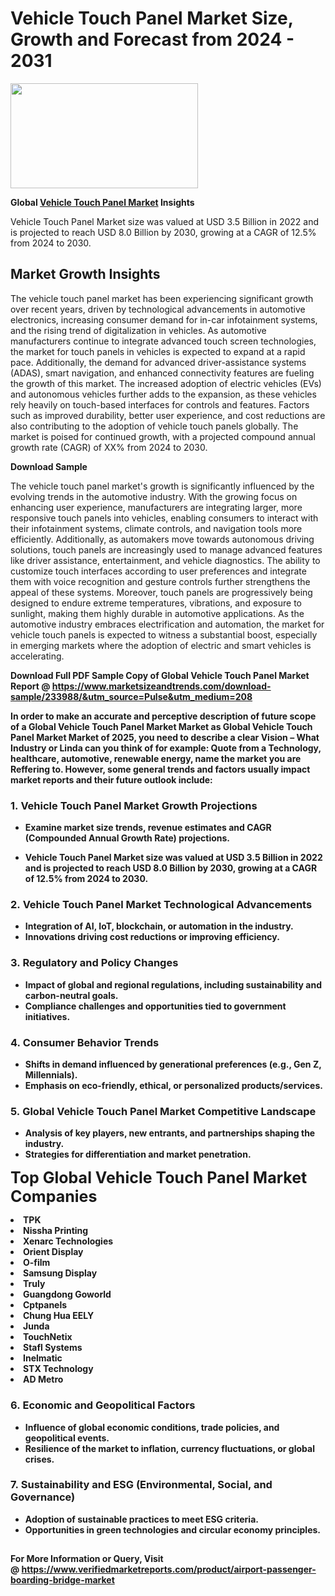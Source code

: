 <H1>Vehicle Touch Panel Market Size, Growth and Forecast from 2024 - 2031</H1><img class="aligncenter size-medium wp-image-584254" src="https://thirdeyenews.in/wp-content/uploads/2024/09/Global-Market-Research-300x168.jpeg" alt="" width="300" height="168" /><p><strong>Global&nbsp;<a href="https://www.marketsizeandtrends.com/download-sample/233988/&amp;utm_source=Pulse&amp;utm_medium=208">Vehicle Touch Panel Market</a> Insights</strong></p><p>Vehicle Touch Panel Market size was valued at USD 3.5 Billion in 2022 and is projected to reach USD 8.0 Billion by 2030, growing at a CAGR of 12.5% from 2024 to 2030.</p><p><h2>Market Growth Insights</h2> <p>The vehicle touch panel market has been experiencing significant growth over recent years, driven by technological advancements in automotive electronics, increasing consumer demand for in-car infotainment systems, and the rising trend of digitalization in vehicles. As automotive manufacturers continue to integrate advanced touch screen technologies, the market for touch panels in vehicles is expected to expand at a rapid pace. Additionally, the demand for advanced driver-assistance systems (ADAS), smart navigation, and enhanced connectivity features are fueling the growth of this market. The increased adoption of electric vehicles (EVs) and autonomous vehicles further adds to the expansion, as these vehicles rely heavily on touch-based interfaces for controls and features. Factors such as improved durability, better user experience, and cost reductions are also contributing to the adoption of vehicle touch panels globally. The market is poised for continued growth, with a projected compound annual growth rate (CAGR) of XX% from 2024 to 2030.</p> <p><strong>Download Sample</strong></p> <p>The vehicle touch panel market's growth is significantly influenced by the evolving trends in the automotive industry. With the growing focus on enhancing user experience, manufacturers are integrating larger, more responsive touch panels into vehicles, enabling consumers to interact with their infotainment systems, climate controls, and navigation tools more efficiently. Additionally, as automakers move towards autonomous driving solutions, touch panels are increasingly used to manage advanced features like driver assistance, entertainment, and vehicle diagnostics. The ability to customize touch interfaces according to user preferences and integrate them with voice recognition and gesture controls further strengthens the appeal of these systems. Moreover, touch panels are progressively being designed to endure extreme temperatures, vibrations, and exposure to sunlight, making them highly durable in automotive applications. As the automotive industry embraces electrification and automation, the market for vehicle touch panels is expected to witness a substantial boost, especially in emerging markets where the adoption of electric and smart vehicles is accelerating. <p><strong></p><p><span class=""><strong>Download Full PDF Sample Copy of Global Vehicle Touch Panel Market Report</strong> @ <a href="https://www.marketsizeandtrends.com/download-sample/233988/&amp;utm_source=Pulse&amp;utm_medium=208" target="_blank">https://www.marketsizeandtrends.com/download-sample/233988/&amp;utm_source=Pulse&amp;utm_medium=208</a></span></p><p>In order to make an accurate and perceptive description of future scope of a Global&nbsp;Vehicle Touch Panel Market Market as Global&nbsp;Vehicle Touch Panel Market Market of 2025, you need to describe a clear Vision &ndash; What Industry or Linda can you think of for example: Quote from a Technology, healthcare, automotive, renewable energy, name the market you are Reffering to. However, some general trends and factors usually impact market reports and their future outlook include:</p><h3>1.&nbsp;<strong>Vehicle Touch Panel Market Growth Projections</strong></h3><ul><li>Examine market size trends, revenue estimates and CAGR (Compounded Annual Growth Rate) projections.</li><li><p>Vehicle Touch Panel Market size was valued at USD 3.5 Billion in 2022 and is projected to reach USD 8.0 Billion by 2030, growing at a CAGR of 12.5% from 2024 to 2030.</p></li></ul><h3>2.&nbsp;<strong>Vehicle Touch Panel Market Technological Advancements</strong></h3><ul><li>Integration of AI, IoT, blockchain, or automation in the industry.</li><li>Innovations driving cost reductions or improving efficiency.</li></ul><h3>3.&nbsp;<strong>Regulatory and Policy Changes</strong></h3><ul><li>Impact of global and regional regulations, including sustainability and carbon-neutral goals.</li><li>Compliance challenges and opportunities tied to government initiatives.</li></ul><h3>4.&nbsp;<strong>Consumer Behavior Trends</strong></h3><ul><li>Shifts in demand influenced by generational preferences (e.g., Gen Z, Millennials).</li><li>Emphasis on eco-friendly, ethical, or personalized products/services.</li></ul><h3>5.&nbsp;<strong>Global Vehicle Touch Panel Market Competitive Landscape</strong></h3><ul><li>Analysis of key players, new entrants, and partnerships shaping the industry.</li><li>Strategies for differentiation and market penetration.</li></ul><p data-pm-slice="1 1 []"><span style="color: inherit; font-family: inherit; font-size: 25px;">Top Global Vehicle Touch Panel Market Companies</span></p><div class="" data-test-id=""><p><li>TPK</li><li> Nissha Printing</li><li> Xenarc Technologies</li><li> Orient Display</li><li> O-film</li><li> Samsung Display</li><li> Truly</li><li> Guangdong Goworld</li><li> Cptpanels</li><li> Chung Hua EELY</li><li> Junda</li><li> TouchNetix</li><li> Stafl Systems</li><li> Inelmatic</li><li> STX Technology</li><li> AD Metro</li></p></div><h3>6.&nbsp;<strong>Economic and Geopolitical Factors</strong></h3><ul><li>Influence of global economic conditions, trade policies, and geopolitical events.</li><li>Resilience of the market to inflation, currency fluctuations, or global crises.</li></ul><h3>7.&nbsp;<strong>Sustainability and ESG (Environmental, Social, and Governance)</strong></h3><ul><li>Adoption of sustainable practices to meet ESG criteria.</li><li>Opportunities in green technologies and circular economy principles.</li></ul><h2><strong style="font-size: 14px;">For More Information or Query, Visit @&nbsp;</strong><a style="background-color: #ffffff; font-size: 14px;" href="https://www.marketsizeandtrends.com/report/vehicle-touch-panel-market/" target="_blank">https://www.verifiedmarketreports.com/product/airport-passenger-boarding-bridge-market</a></h2>
